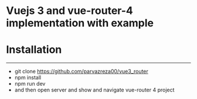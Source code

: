 # Vuejs 3 and vue-router-4 implementation with example
# Installation
---
- git clone https://github.com/parvazreza00/vue3_router
- npm install
- npm run dev
- and then open server and show and navigate vue-router 4 project